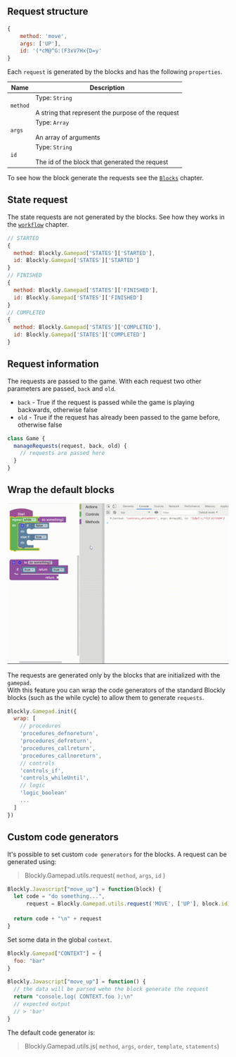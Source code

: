 ## Request structure

```javascript
{
    method: 'move',
    args: ['UP'],
    id: '(*cM@^G:(F3xV7Hx{D=y'
}
```

Each `request` is generated by the blocks and has the following `properties`.

| Name | Description |
| --- | --- |
| `method` | Type: `String`<br><br>A string that represent the purpose of the request |
| `args` | Type: `Array`<br><br>An array of arguments|
| `id` | Type: `String`<br><br>The id of the block that generated the request|

To see how the block generate the requests see the [`Blocks`](https://paol-imi.github.io/blockly-gamepad/#/blocks) chapter.

## State request

The state requests are not generated by the blocks. See how they works in the [`workflow`](https://paol-imi.github.io/blockly-gamepad/#/workflow?id=workflow-structure) chapter.

```javascript
// STARTED
{ 
  method: Blockly.Gamepad['STATES']['STARTED'], 
  id: Blockly.Gamepad['STATES']['STARTED']
}
// FINISHED
{
  method: Blockly.Gamepad['STATES']['FINISHED'], 
  id: Blockly.Gamepad['STATES']['FINISHED']
}
// COMPLETED
{
  method: Blockly.Gamepad['STATES']['COMPLETED'], 
  id: Blockly.Gamepad['STATES']['COMPLETED']
}
```

## Request information

The requests are passed to the game. With each request two other parameters are passed, `back` and `old`.


- `back` - True if the request is passed while the game is playing backwards, otherwise false
-  `old` - True if the request has already been passed to the game before, otherwise false
 

```javascript
class Game {
  manageRequests(request, back, old) {
    // requests are passed here
  }
}
```



## Wrap the default blocks

![](../images/requests.gif ":size=560%")

The requests are generated only by the blocks that are initialized with the `gamepad`. <br> With this feature you can wrap the code generators of the standard Blockly blocks (such as the while cycle) to allow them to generate `requests`.

```javascript
Blockly.Gamepad.init({
  wrap: [
    // procedures
    'procedures_defnoreturn',
    'procedures_defreturn',
    'procedures_callreturn',
    'procedures_callnoreturn',
    // controls
    'controls_if',
    'controls_whileUntil',
    // logic
    'logic_boolean'
    ...
  ]
})
```

## Custom code generators

It's possible to set custom `code generators` for the blocks. A request can be generated using:

> Blockly.Gamepad.utils.request( `method`, `args`, `id` )

```javascript
Blockly.Javascript["move_up"] = function(block) {
  let code = "do something...",
      request = Blockly.Gamepad.utils.request('MOVE', ['UP'], block.id)

  return code + "\n" + request
}
```
Set some data in the global `context`.

```javascript
Blockly.Gamepad["CONTEXT"] = {
  foo: "bar"
}
```

```javascript
Blockly.Javascript["move_up"] = function() {
  // the data will be parsed wehn the block generate the request
  return "console.log( CONTEXT.foo );\n"
  // expected output 
  // > 'bar' 
}
```

The default code generator is:

> Blockly.Gamepad.utils.js( `method`, `args`, `order`, `template`, `statements`)
